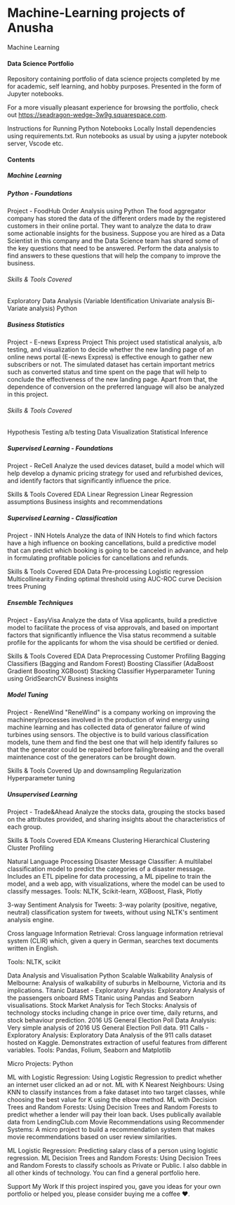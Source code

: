 # Machine-Learning projects of Anusha
Machine Learning

#### Data Science Portfolio
Repository containing portfolio of data science projects completed by me for academic, self learning, and hobby purposes. Presented in the form of Jupyter notebooks.

For a more visually pleasant experience for browsing the portfolio, check out https://seadragon-wedge-3w9g.squarespace.com.


Instructions for Running Python Notebooks Locally
Install dependencies using requirements.txt.
Run notebooks as usual by using a jupyter notebook server, Vscode etc.

#### Contents
##### Machine Learning


##### Python - Foundations
Project - FoodHub Order Analysis using Python
The food aggregator company has stored the data of the different orders made by the registered customers in their online portal. They want to analyze the data to draw some actionable insights for the business. Suppose you are hired as a Data Scientist in this company and the Data Science team has shared some of the key questions that need to be answered. Perform the data analysis to find answers to these questions that will help the company to improve the business.

###### Skills & Tools Covered
Exploratory Data Analysis (Variable Identification
Univariate analysis
Bi-Variate analysis)
Python


##### Business Statistics
Project - E-news Express Project
This project used statistical analysis, a/b testing, and visualization to decide whether the new landing page of an online news portal (E-news Express) is effective enough to gather new subscribers or not. The simulated dataset has certain important metrics such as converted status and time spent on the page that will help to conclude the effectiveness of the new landing page. Apart from that, the dependence of conversion on the preferred language will also be analyzed in this project.

###### Skills & Tools Covered
Hypothesis Testing
a/b testing
Data Visualization
Statistical Inference


##### Supervised Learning - Foundations
Project - ReCell
Analyze the used devices dataset, build a model which will help develop a dynamic pricing strategy for used and refurbished devices, and identify factors that significantly influence the price.

Skills & Tools Covered
EDA
Linear Regression
Linear Regression assumptions
Business insights and recommendations


##### Supervised Learning - Classification
Project - INN Hotels
Analyze the data of INN Hotels to find which factors have a high influence on booking cancellations, build a predictive model that can predict which booking is going to be canceled in advance, and help in formulating profitable policies for cancellations and refunds.

Skills & Tools Covered
EDA
Data Pre-processing
Logistic regression
Multicollinearity
Finding optimal threshold using AUC-ROC curve
Decision trees
Pruning



##### Ensemble Techniques
Project - EasyVisa
Analyze the data of Visa applicants, build a predictive model to facilitate the process of visa approvals, and based on important factors that significantly influence the Visa status recommend a suitable profile for the applicants for whom the visa should be certified or denied.

Skills & Tools Covered
EDA
Data Preprocessing
Customer Profiling
Bagging Classifiers (Bagging and Random Forest)
Boosting Classifier (AdaBoost
Gradient Boosting
XGBoost)
Stacking Classifier
Hyperparameter Tuning using GridSearchCV
Business insights


##### Model Tuning
Project - ReneWind
"ReneWind" is a company working on improving the machinery/processes involved in the production of wind energy using machine learning and has collected data of generator failure of wind turbines using sensors. The objective is to build various classification models, tune them and find the best one that will help identify failures so that the generator could be repaired before failing/breaking and the overall maintenance cost of the generators can be brought down.

Skills & Tools Covered
Up and downsampling
Regularization
Hyperparameter tuning

##### Unsupervised Learning
Project - Trade&Ahead
Analyze the stocks data, grouping the stocks based on the attributes provided, and sharing insights about the characteristics of each group.

Skills & Tools Covered
EDA
Kmeans Clustering
Hierarchical Clustering
Cluster Profiling


Natural Language Processing
Disaster Message Classifier: A multilabel classification model to predict the categories of a disaster message. Includes an ETL pipeline for data processing, a ML pipeline to train the model, and a web app, with visualizations, where the model can be used to classify messages. Tools: NLTK, Scikit-learn, XGBoost, Flask, Plotly

3-way Sentiment Analysis for Tweets: 3-way polarity (positive, negative, neutral) classification system for tweets, without using NLTK's sentiment analysis engine.

Cross language Information Retrieval: Cross language information retrieval system (CLIR) which, given a query in German, searches text documents written in English.

Tools: NLTK, scikit

Data Analysis and Visualisation
Python
Scalable Walkability Analysis of Melbourne: Analysis of walkability of suburbs in Melbourne, Victoria and its implications.
Titanic Dataset - Exploratory Analysis: Exploratory Analysis of the passengers onboard RMS Titanic using Pandas and Seaborn visualisations.
Stock Market Analysis for Tech Stocks: Analysis of technology stocks including change in price over time, daily returns, and stock behaviour prediction.
2016 US General Election Poll Data Analysis: Very simple analysis of 2016 US General Election Poll data.
911 Calls - Exploratory Analysis: Exploratory Data Analysis of the 911 calls dataset hosted on Kaggle. Demonstrates extraction of useful features from different variables.
Tools: Pandas, Folium, Seaborn and Matplotlib


Micro Projects:
Python

ML with Logistic Regression: Using Logistic Regression to predict whether an internet user clicked an ad or not.
ML with K Nearest Neighbours: Using KNN to classify instances from a fake dataset into two target classes, while choosing the best value for K using the elbow method.
ML with Decision Trees and Random Forests: Using Decision Trees and Random Forests to predict whether a lender will pay their loan back. Uses publically available data from LendingClub.com
Movie Recommendations using Recommender Systems: A micro project to build a recommendation system that makes movie recommendations based on user review similarities.


ML Logistic Regression: Predicting salary class of a person using logistic regression.
ML Decision Trees and Random Forests: Using Decision Trees and Random Forests to classify schools as Private or Public.
I also dabble in all other kinds of technology. You can find a general portfolio here.


Support My Work
If this project inspired you, gave you ideas for your own portfolio or helped you, please consider buying me a coffee ❤️.
